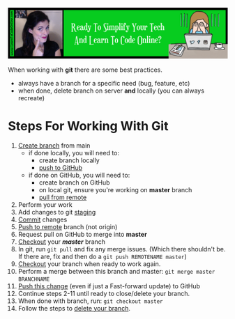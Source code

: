 <a href='https://www.learntocodeonline.com/'>![Learn To Code Online By Clicking Here](../Images/learn-to-code-online.png?raw=true "Learn To Code Online")</a>

When working with **git** there are some best practices.
- always have a branch for a specific need (bug, feature, etc)
- when done, delete branch on server **and** locally (you can always recreate)

# Steps For Working With Git

1. [Create branch](https://github.com/ProsperousHeart/cheatsheets/blob/master/Tools/git.md#how-do-i--create-a-new-branch) from main
   - if done locally, you will need to:
     - create branch locally
     - [push to GitHub](https://github.com/ProsperousHeart/cheatsheets/blob/master/Tools/git.md#how-do-i-push-my-new-branch-to-github)
   - if done on GitHub, you will need to:
     - create branch on GitHub
     - on local git, ensure you're working on **master** branch
     - [pull from remote](https://github.com/ProsperousHeart/cheatsheets/blob/master/Tools/git.md#how-do-i-get-my-branch-on-github-to-my-local-branch)
2. Perform your work
3. Add changes to git [staging](https://github.com/ProsperousHeart/cheatsheets/blob/master/Tools/git.md#staging)
4. [Commit](https://github.com/ProsperousHeart/cheatsheets/blob/master/Tools/git.md#commit) changes
5. [Push to remote](https://github.com/ProsperousHeart/cheatsheets/blob/master/Tools/git.md#how-do-i-get-my-branch-from-local-to-remote-git) branch (not origin)
6. Request pull on GitHub to merge into __master__
7. [Checkout](https://github.com/ProsperousHeart/cheatsheets/blob/master/Tools/git.md#how-do-i-move-between-branches) your **_master_** branch
8. In git, run `git pull` and fix any merge issues. (Which there shouldn't be. If there are, fix and then do a `git push REMOTENAME master`)
9. [Checkout](https://github.com/ProsperousHeart/cheatsheets/blob/master/Tools/git.md#how-do-i-move-between-branches) your branch when ready to work again.
10. Perform a merge between this branch and master: `git merge master BRANCHNAME`
11. [Push this change](https://github.com/ProsperousHeart/cheatsheets/blob/master/Tools/git.md#how-do-i-get-my-branch-from-local-to-remote-git) (even if just a Fast-forward update) to GitHub
12. Continue steps 2-11 until ready to close/delete your branch.
13. When done with branch, run:  `git checkout master`
14. Follow the steps to [delete your branch](https://github.com/ProsperousHeart/cheatsheets/blob/master/Tools/git.md#how-do-i-delete-my-branch).
